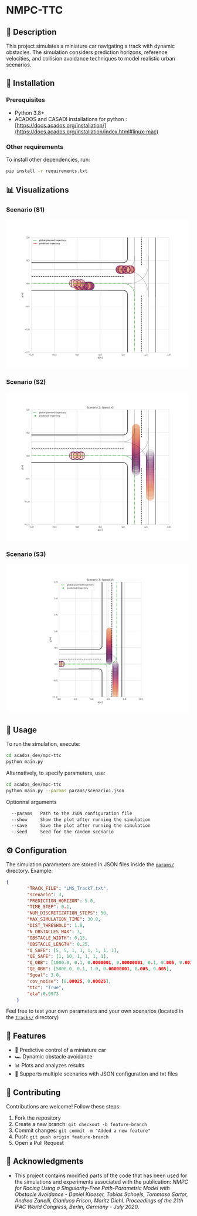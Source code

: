# NMPC-TTC 


## 📌 Description
This project simulates a miniature car navigating a track with dynamic obstacles. The simulation considers prediction horizons, reference velocities, and collision avoidance techniques to model realistic urban scenarios.

## 🚀 Installation
### Prerequisites
- Python 3.8+
- ACADOS and CASADI installations for python :  [https://docs.acados.org/installation/](https://docs.acados.org/installation/index.html#linux-mac)

### Other requirements
To install other dependencies, run:
```bash 
pip install -r requirements.txt
```



## 📊 Visualizations
### Scenario (S1)

<img src="acados_dev/mpc-ttc/files/scenario1.gif" width="500" />

### Scenario (S2)
<img src="acados_dev/mpc-ttc/files/scenario2.gif" width="500" />

### Scenario (S3)
<img src="acados_dev/mpc-ttc/files/scenario3.gif" width="500" />


## 🔧 Usage
To run the simulation, execute:
```bash
cd acados_dev/mpc-ttc
python main.py
```
Alternatively, to specify parameters, use:
```bash
cd acados_dev/mpc-ttc
python main.py --params params/scenario1.json 
```
Optionnal arguments
```bash
  --params   Path to the JSON configuration file
  --show     Show the plot after running the simulation
  --save     Save the plot after running the simulation
  --seed     Seed for the random scenario 
```

## ⚙️ Configuration
The simulation parameters are stored in JSON files inside the [`params/`](acados_dev/mpc-ttc/params/) directory. Example:
```json
{
        "TRACK_FILE": "LMS_Track7.txt",
        "scenario": 3,
        "PREDICTION_HORIZON": 5.0,
        "TIME_STEP": 0.1,
        "NUM_DISCRETIZATION_STEPS": 50,
        "MAX_SIMULATION_TIME": 30.0,
        "DIST_THRESHOLD": 1.0,
        "N_OBSTACLES_MAX": 3,
        "OBSTACLE_WIDTH": 0.15,
        "OBSTACLE_LENGTH": 0.25,
        "Q_SAFE": [5, 5, 1, 1, 1, 1, 1, 1],
        "QE_SAFE": [1, 10, 1, 1, 1, 1],
        "Q_OBB": [1000.0, 0.1, 0.0000001, 0.00000001, 0.1, 0.005, 0.001, 0.05],
        "QE_OBB": [5000.0, 0.1, 1.0, 0.00000001, 0.005, 0.005],
        "Sgoal": 3.0,
        "cov_noise": [0.00025, 0.00025],
        "ttc": "True",
        "eta":0.9973
    }
```
Feel free to test your own parameters and your own scenarios (located in the [`tracks/`](acados_dev/mpc-ttc/tracks/) directory)

## 🌟 Features
- 🚀 Predictive control of a miniature car
- 🏎️ Dynamic obstacle avoidance 
- 📊 Plots and analyzes results
- 🔁 Supports multiple scenarios with JSON configuration and txt files

## 🤝 Contributing
Contributions are welcome! Follow these steps:
1. Fork the repository
2. Create a new branch: `git checkout -b feature-branch`
3. Commit changes: `git commit -m "Added a new feature"`
4. Push: `git push origin feature-branch`
5. Open a Pull Request


## 🙌 Acknowledgments
- This project contains modified parts of the code that has been used for the simulations and experiments associated with the 
publication: *NMPC for Racing Using a Singularity-Free Path-Parametric Model with Obstacle Avoidance - Daniel Kloeser, Tobias Schoels, Tommaso Sartor, Andrea Zanelli, Gianluca Frison, Moritz Diehl. Proceedings of the 21th IFAC World Congress, Berlin, Germany - July 2020*. 

